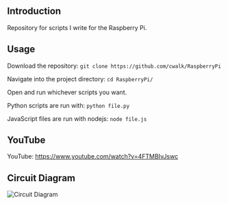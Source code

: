 ## Introduction

Repository for scripts I write for the Raspberry Pi.

## Usage

Download the repository: `git clone https://github.com/cwalk/RaspberryPi`

Navigate into the project directory: `cd RaspberryPi/`

Open and run whichever scripts you want.

Python scripts are run with: `python file.py`

JavaScript files are run with nodejs: `node file.js`

## YouTube

YouTube: https://www.youtube.com/watch?v=4FTMBIvJswc

## Circuit Diagram

![Circuit Diagram](/Circuit.png?raw=true "Circuit Diagram")
